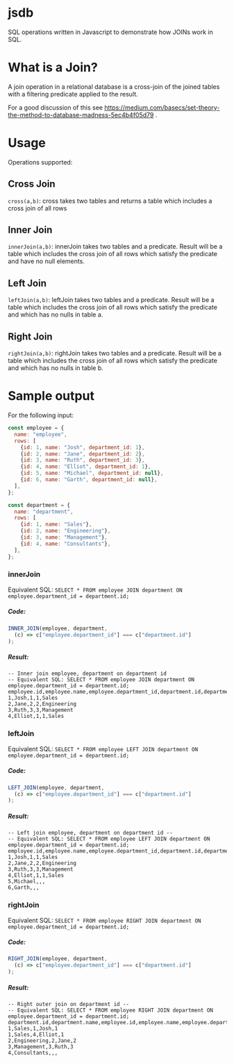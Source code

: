 # jsdb

SQL operations written in Javascript to demonstrate how JOINs work in SQL.

# What is a Join?

A join operation in a relational database is a cross-join of the joined tables with a filtering predicate applied to the
result.

For a good discussion of this see https://medium.com/basecs/set-theory-the-method-to-database-madness-5ec4b4f05d79 .

# Usage

Operations supported:

## Cross Join

`cross(a,b)`: cross takes two tables and returns a table which includes a cross join of all rows

## Inner Join

`innerJoin(a,b)`: innerJoin takes two tables and a predicate. Result will be a table which includes the cross join of
all rows which satisfy the predicate and have no null elements.

## Left Join

`leftJoin(a,b)`: leftJoin takes two tables and a predicate. Result will be a table which includes the cross join of all
rows which satisfy the predicate and which has no nulls in table a.

## Right Join

`rightJoin(a,b)`: rightJoin takes two tables and a predicate. Result will be a table which includes the cross join of
all rows which satisfy the predicate and which has no nulls in table b.

# Sample output

For the following input:

```javascript
const employee = {
  name: "employee",
  rows: [
    {id: 1, name: "Josh", department_id: 1},
    {id: 2, name: "Jane", department_id: 2},
    {id: 3, name: "Ruth", department_id: 3},
    {id: 4, name: "Elliot", department_id: 1},
    {id: 5, name: "Michael", department_id: null},
    {id: 6, name: "Garth", department_id: null},
  ],
};

const department = {
  name: "department",
  rows: [
    {id: 1, name: "Sales"},
    {id: 2, name: "Engineering"},
    {id: 3, name: "Management"},
    {id: 4, name: "Consultants"},
  ],
};
```

### innerJoin

Equivalent SQL: `SELECT * FROM employee JOIN department ON employee.department_id = department.id;`

##### Code:

```javascript
INNER_JOIN(employee, department,
  (c) => c["employee.department_id"] === c["department.id"]
);
```

##### Result:

```text
-- Inner join employee, department on department id
-- Equivalent SQL: SELECT * FROM employee JOIN department ON employee.department_id = department.id;
employee.id,employee.name,employee.department_id,department.id,department.name
1,Josh,1,1,Sales
2,Jane,2,2,Engineering
3,Ruth,3,3,Management
4,Elliot,1,1,Sales
```

### leftJoin

Equivalent SQL: `SELECT * FROM employee LEFT JOIN department ON employee.department_id = department.id;`

##### Code:

```javascript
LEFT_JOIN(employee, department,
  (c) => c["employee.department_id"] === c["department.id"]
);
```

##### Result:

```text
-- Left join employee, department on department id --
-- Equivalent SQL: SELECT * FROM employee LEFT JOIN department ON employee.department_id = department.id;
employee.id,employee.name,employee.department_id,department.id,department.name
1,Josh,1,1,Sales
2,Jane,2,2,Engineering
3,Ruth,3,3,Management
4,Elliot,1,1,Sales
5,Michael,,,
6,Garth,,,
```

### rightJoin

Equivalent SQL: `SELECT * FROM employee RIGHT JOIN department ON employee.department_id = department.id;`

##### Code:

```javascript
RIGHT_JOIN(employee, department,
  (c) => c["employee.department_id"] === c["department.id"]
);
```

##### Result:

```text
-- Right outer join on department id --
-- Equivalent SQL: SELECT * FROM employee RIGHT JOIN department ON employee.department_id = department.id;
department.id,department.name,employee.id,employee.name,employee.department_id
1,Sales,1,Josh,1
1,Sales,4,Elliot,1
2,Engineering,2,Jane,2
3,Management,3,Ruth,3
4,Consultants,,,
```
